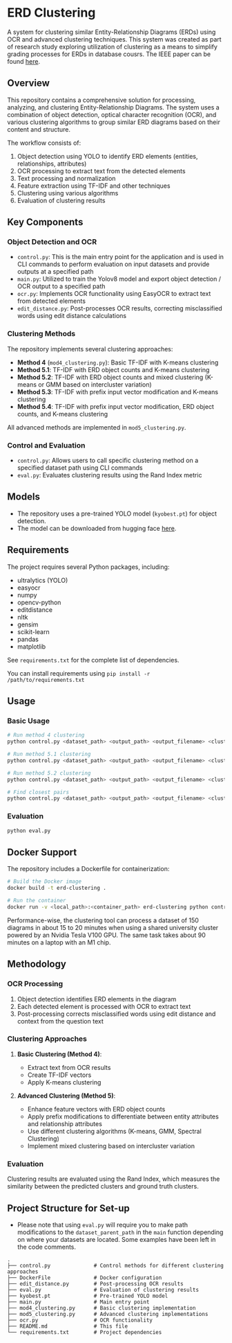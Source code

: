 # ERD Clustering

A system for clustering similar Entity-Relationship Diagrams (ERDs) using OCR and advanced clustering techniques. This system was created as part of research study exploring utilization of clustering as a means to simplify grading processes for ERDs in database cousrs. The IEEE paper can be found [here](https://ieeexplore.ieee.org/document/10893428/authors#authors).

## Overview

This repository contains a comprehensive solution for processing, analyzing, and clustering Entity-Relationship Diagrams. The system uses a combination of object detection, optical character recognition (OCR), and various clustering algorithms to group similar ERD diagrams based on their content and structure.

The workflow consists of:
1. Object detection using YOLO to identify ERD elements (entities, relationships, attributes)
2. OCR processing to extract text from the detected elements
3. Text processing and normalization
4. Feature extraction using TF-IDF and other techniques
5. Clustering using various algorithms
6. Evaluation of clustering results

## Key Components

### Object Detection and OCR
- `control.py`: This is the main entry point for the application and is used in CLI commands to perform evaluation on input datasets and provide outputs at a specified path
- `main.py`: Utilized to train the Yolov8 model and export object detection / OCR output to a specified path
- `ocr.py`: Implements OCR functionality using EasyOCR to extract text from detected elements
- `edit_distance.py`: Post-processes OCR results, correcting misclassified words using edit distance calculations

### Clustering Methods

The repository implements several clustering approaches:

- **Method 4** (`mod4_clustering.py`): Basic TF-IDF with K-means clustering
- **Method 5.1**: TF-IDF with ERD object counts and K-means clustering
- **Method 5.2**: TF-IDF with ERD object counts and mixed clustering (K-means or GMM based on intercluster variation)
- **Method 5.3**: TF-IDF with prefix input vector modification and K-means clustering
- **Method 5.4**: TF-IDF with prefix input vector modification, ERD object counts, and K-means clustering

All advanced methods are implemented in `mod5_clustering.py`.

### Control and Evaluation

- `control.py`: Allows users to call specific clustering method on a specified dataset path using CLI commands
- `eval.py`: Evaluates clustering results using the Rand Index metric

## Models

- The repository uses a pre-trained YOLO model (`kyobest.pt`) for object detection.
- The model can be downloaded from hugging face [here](https://huggingface.co/ssthadan/ERDClassificationDetection/tree/main).

## Requirements

The project requires several Python packages, including:
- ultralytics (YOLO)
- easyocr
- numpy
- opencv-python
- editdistance
- nltk
- gensim
- scikit-learn
- pandas
- matplotlib

See `requirements.txt` for the complete list of dependencies.

You can install requirements using `pip install -r /path/to/requirements.txt`


## Usage

### Basic Usage

```bash
# Run method 4 clustering
python control.py <dataset_path> <output_path> <output_filename> <cluster_number> mod_4

# Run method 5.1 clustering
python control.py <dataset_path> <output_path> <output_filename> <cluster_number> mod5_1

# Run method 5.2 clustering
python control.py <dataset_path> <output_path> <output_filename> <cluster_number> mod5_2

# Find closest pairs
python control.py <dataset_path> <output_path> <output_filename> <cluster_number> closest_pairs
```

### Evaluation

```bash
python eval.py
```

## Docker Support

The repository includes a Dockerfile for containerization:

```bash
# Build the Docker image
docker build -t erd-clustering .

# Run the container
docker run -v <local_path>:<container_path> erd-clustering python control.py <args>
```

Performance-wise, the clustering tool can process a dataset of 150 diagrams in about 15 to 20 minutes when using a shared university cluster powered by an Nvidia Tesla V100 GPU. The same task takes about 90 minutes on a laptop with an M1 chip.

## Methodology

### OCR Processing

1. Object detection identifies ERD elements in the diagram
2. Each detected element is processed with OCR to extract text
3. Post-processing corrects misclassified words using edit distance and context from the question text

### Clustering Approaches

1. **Basic Clustering (Method 4)**:
   - Extract text from OCR results
   - Create TF-IDF vectors
   - Apply K-means clustering

2. **Advanced Clustering (Method 5)**:
   - Enhance feature vectors with ERD object counts
   - Apply prefix modifications to differentiate between entity attributes and relationship attributes
   - Use different clustering algorithms (K-means, GMM, Spectral Clustering)
   - Implement mixed clustering based on intercluster variation

### Evaluation

Clustering results are evaluated using the Rand Index, which measures the similarity between the predicted clusters and ground truth clusters.

## Project Structure for Set-up

- Please note that using `eval.py` will require you to make path modifications to the `dataset_parent_path` in the `main` function depending on where your datasets are located. Some examples have been left in the code comments.

```
.
├── control.py              # Control methods for different clustering approaches
├── DockerFile              # Docker configuration
├── edit_distance.py        # Post-processing OCR results
├── eval.py                 # Evaluation of clustering results
├── kyobest.pt              # Pre-trained YOLO model
├── main.py                 # Main entry point
├── mod4_clustering.py      # Basic clustering implementation
├── mod5_clustering.py      # Advanced clustering implementations
├── ocr.py                  # OCR functionality
├── README.md               # This file
└── requirements.txt        # Project dependencies
